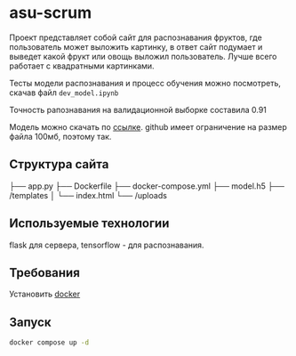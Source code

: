 # asu-scrum
Проект представляет собой сайт для распознавания фруктов, где пользователь может выложить картинку, в ответ сайт подумает и выведет какой фрукт или овощь выложил пользователь. Лучше всего работает с квадратными картинками.

Тесты модели распознавания и процесс обучения  можно посмотреть, скачав файл `dev_model.ipynb`

Точность рапознавания на валидационной выборке составила 0.91

Модель можно скачать по [ссылке](https://mega.nz/file/AconRT7Z#mFy8KBTJrq_cX5JKUUciqvMqPLy8YWEp8J6bmrMHBPc). github имеет ограничение на размер файла 100мб, поэтому так.

## Структура сайта


├── app.py
├── Dockerfile
├── docker-compose.yml
├── model.h5
├── /templates
│   └── index.html
└── /uploads

## Используемые технологии
flask для сервера, tensorflow - для распознавания.

## Требования
Установить [docker](https://docs.docker.com/compose/install/)

## Запуск
```bash
docker compose up -d
```